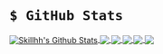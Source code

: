 # `$ GitHub Stats`

<a href="https://github.com/Skillhh/Skillhh/">
<img align="center" src="https://github-readme-stats.vercel.app/api?username=Skillhh&show_icons=true&line_height=27&count_private=true" alt="Skillhh's Github Stats" />
</a>
<a href="https://github.com/Skillhh/Skillhh/">
<img align="center" src="https://github-readme-stats.vercel.app/api/top-langs/?username=Skillhh&hide=html,css" />
</a>
<a href="https://github.com/Skillhh/Assembly">
<img align="center" src="https://github-readme-stats.vercel.app/api/pin/?username=Skillhh&repo=Assembly" />
</a>
<a href="https://github.com/Skillhh/shellcode-x86_x64">
<img align="center" src="https://github-readme-stats.vercel.app/api/pin/?username=Skillhh&repo=Shellcode-x86_x64" />
</a>
<a href="https://github.com/Skillhh/PracticalBinaryAnalysis">
<img align="center" src="https://github-readme-stats.vercel.app/api/pin/?username=Skillhh&repo=PracticalBinaryAnalysis" />
</a>
<a href="https://github.com/Skillhh/PracticalC_programming">
<img align="center" src="https://github-readme-stats.vercel.app/api/pin/?username=Skillhh&repo=PracticalC_programming" />
</a>
